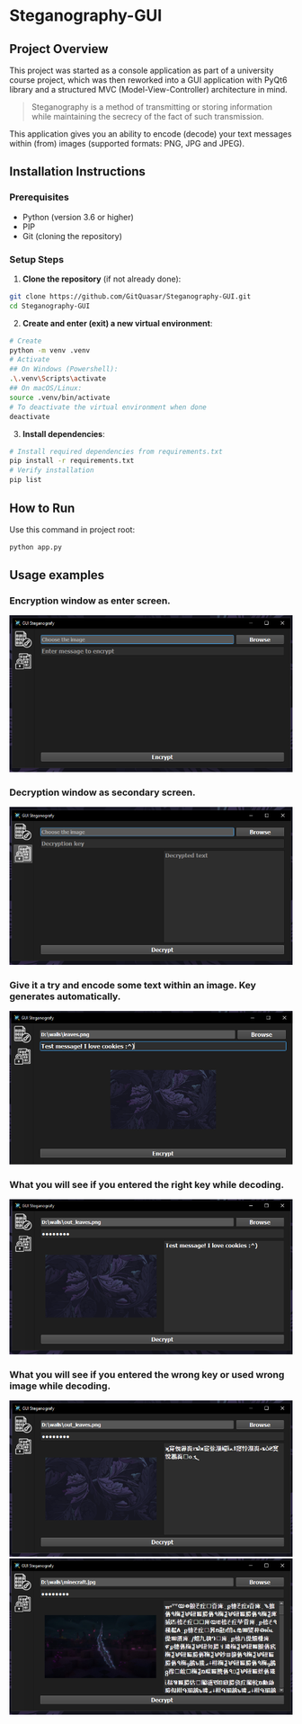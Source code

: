 # Steganography-GUI

## Project Overview

This project was started as a console application as part of a university course project, which was then reworked into a GUI application with PyQt6 library and a structured MVC (Model-View-Controller) architecture in mind.

> Steganography is a method of transmitting or storing information while maintaining the secrecy of the fact of such transmission.

This application gives you an ability to encode (decode) your text messages within (from) images (supported formats: PNG, JPG and JPEG).

## Installation Instructions

### Prerequisites

- Python (version 3.6 or higher)
- PIP
- Git (cloning the repository)

### Setup Steps

1. **Clone the repository** (if not already done):

```bash
git clone https://github.com/GitQuasar/Steganography-GUI.git
cd Steganography-GUI
```

2. **Create and enter (exit) a new virtual environment**:

```bash
# Create
python -m venv .venv
# Activate
## On Windows (Powershell):
.\.venv\Scripts\activate
## On macOS/Linux:
source .venv/bin/activate
# To deactivate the virtual environment when done
deactivate
```

3. **Install dependencies**:

```bash
# Install required dependencies from requirements.txt
pip install -r requirements.txt
# Verify installation
pip list
```

## How to Run

Use this command in project root:

```bash
python app.py
```

## Usage examples

### Encryption window as enter screen.

![1752575699550](Assets/Images/1752575699550.png)

### Decryption window as secondary screen.

![1752575696576](Assets/Images/1752575696576.png)

### Give it a try and encode some text within an image. Key generates automatically.

![1752575686371](Assets/Images/1752575686371.png)

### What you will see if you entered the right key while decoding.

![1752575679248](Assets/Images/1752575679248.png)

### What you will see if you entered the wrong key or used wrong image while decoding.

![1752575674817](Assets/Images/1752575674817.png)
![1752576069397](Assets/Images/1752576069397.png)
